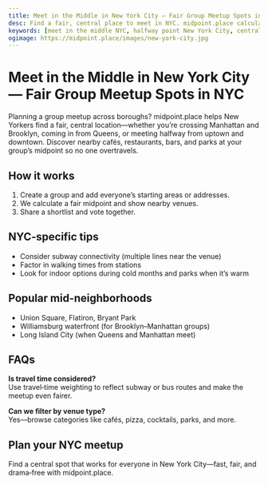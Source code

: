 ```yaml
---
title: Meet in the Middle in New York City — Fair Group Meetup Spots in NYC
desc: Find a fair, central place to meet in NYC. midpoint.place calculates your group’s midpoint and suggests great spots across Manhattan, Brooklyn, Queens, and more.
keywords: [meet in the middle NYC, halfway point New York City, central meeting spot NYC, group meetup NYC]
ogimage: https://midpoint.place/images/new-york-city.jpg
---
```


# Meet in the Middle in New York City — Fair Group Meetup Spots in NYC

Planning a group meetup across boroughs? midpoint.place helps New Yorkers find a fair, central location—whether you’re crossing Manhattan and Brooklyn, coming in from Queens, or meeting halfway from uptown and downtown. Discover nearby cafés, restaurants, bars, and parks at your group’s midpoint so no one overtravels.

## How it works

1. Create a group and add everyone’s starting areas or addresses.
2. We calculate a fair midpoint and show nearby venues.
3. Share a shortlist and vote together.

## NYC‑specific tips

- Consider subway connectivity (multiple lines near the venue)
- Factor in walking times from stations
- Look for indoor options during cold months and parks when it’s warm

## Popular mid‑neighborhoods

- Union Square, Flatiron, Bryant Park
- Williamsburg waterfront (for Brooklyn–Manhattan groups)
- Long Island City (when Queens and Manhattan meet)

## FAQs

**Is travel time considered?**  
Use travel‑time weighting to reflect subway or bus routes and make the meetup even fairer.

**Can we filter by venue type?**  
Yes—browse categories like cafés, pizza, cocktails, parks, and more.

## Plan your NYC meetup

Find a central spot that works for everyone in New York City—fast, fair, and drama‑free with midpoint.place.


